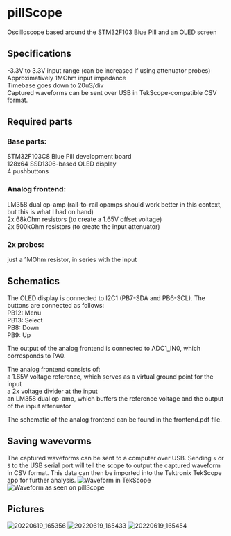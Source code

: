 # pillScope
Oscilloscope based around the STM32F103 Blue Pill and an OLED screen
## Specifications
-3.3V to 3.3V input range (can be increased if using attenuator probes)\
Approximatively 1MOhm input impedance\
Timebase goes down to 20uS/div\
Captured waveforms can be sent over USB in TekScope-compatible CSV format.
## Required parts
### Base parts:
STM32F103C8 Blue Pill development board\
128x64 SSD1306-based OLED display\
4 pushbuttons
### Analog frontend:
LM358 dual op-amp (rail-to-rail opamps should work better in this context, but this is what I had on hand)\
2x 68kOhm resistors (to create a 1.65V offset voltage)\
2x 500kOhm resistors (to create the input attenuator)
### 2x probes:
just a 1MOhm resistor, in series with the input

## Schematics
The OLED display is connected to I2C1 (PB7-SDA and PB6-SCL). The buttons are connected as follows:\
PB12: Menu\
PB13: Select\
PB8: Down\
PB9: Up

The output of the analog frontend is connected to ADC1_IN0, which corresponds to PA0.

The analog frontend consists of:\
a 1.65V voltage reference, which serves as a virtual ground point for the input\
a 2x voltage divider at the input\
an LM358 dual op-amp, which buffers the reference voltage and the output of the input attenuator

The schematic of the analog frontend can be found in the frontend.pdf file.

## Saving wavevorms
The captured waveforms can be sent to a computer over USB. Sending `s` or `S` to the USB serial port will tell the scope to output the captured waveform in CSV format. This data can then be imported into the Tektronix TekScope app for further analysis.
![Waveform in TekScope](https://user-images.githubusercontent.com/60291077/174594659-d71b9acf-26f0-4e4b-9766-6355c0acc5a1.png)
![Waveform as seen on pillScope](https://user-images.githubusercontent.com/60291077/174594986-da637a78-c6e8-41b8-afad-d20e912a3005.jpg)


## Pictures
![20220619_165356](https://user-images.githubusercontent.com/60291077/174484756-e336c5bb-27e9-40c6-923a-6aa228a2cb00.jpg)
![20220619_165433](https://user-images.githubusercontent.com/60291077/174484767-cb0bdf95-f4b4-4de8-8a6a-038e26494a6b.jpg)
![20220619_165454](https://user-images.githubusercontent.com/60291077/174484772-ff6349dc-41c2-4f28-a758-074f50fc7af4.jpg)



